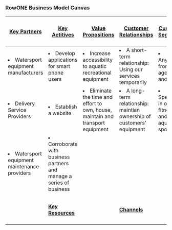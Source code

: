 <h3>RowONE Business Model Canvas</h3>

|<h4><a href="https://github.com/mmgustafson/RowONE/blob/master/T4:%20Key%20Partners%20%26%20Website%20Design.MD">Key Partners</a></h4>|<h4><a href="https://github.com/mmgustafson/RowONE/blob/master/T3:%20Key%20Activities%20and%20Resources.MD">Key Actitives</a></h4>|<h4><a href="https://github.com/mmgustafson/RowONE/blob/master/T1:%20Business%20Opportunity%20%26%20Market%20Feasibility.MD">Value Propositions</a></h4>|<h4><a href="https://github.com/mmgustafson/RowONE/blob/master/T2:%20Channels%20%26%20Customer%20Relationships.MD">Customer Relationships</a></h4>|<h4><a href="https://github.com/mmgustafson/RowONE/blob/master/T1:%20Business%20Opportunity%20%26%20Market%20Feasibility.MD">Customer Segments</a></h4>|
|---------------------|-----------------------|--------------------------|-------------------------------|--------------------------|
|<li>Watersport equipment manufacturers</li>|<li>Develop applications for smart phone users</li>| <li>Increase accessibility to aquatic recreational equipment</li> | <li> A short-term relationship: Using our services temporarily</li> | <li>Anyone from the age 18 and older</li>
|<li> Delivery Service Providers</li>| <li>Establish a website</li>| <li>Eliminate the time and effort to own, house, maintain and transport equipment</li>| <li>A long-term relationship: maintian ownership of customers' equipment</li>| <li>Specialize in outdoor fitness and aquatic sports                  
|<li>Watersport equipment maintenance providers</li>| <li>Corroborate with business partners and manage a series of business</li>|
|                       |                       |                            |                                |                           |
|                       | <h4><a href="https://github.com/mmgustafson/RowONE/blob/master/T3:%20Key%20Activities%20and%20Resources.MD">Key Resources</a></h4>|                            |    <h4><a href="https://github.com/mmgustafson/RowONE/blob/master/T2:%20Channels%20%26%20Customer%20Relationships.MD">Channels</a></h4>           |                           |
